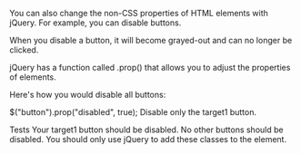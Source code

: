 You can also change the non-CSS properties of HTML elements with jQuery. For example, you can disable buttons.

When you disable a button, it will become grayed-out and can no longer be clicked.

jQuery has a function called .prop() that allows you to adjust the properties of elements.

Here's how you would disable all buttons:

$("button").prop("disabled", true);
Disable only the target1 button.

Tests
Your target1 button should be disabled.
No other buttons should be disabled.
You should only use jQuery to add these classes to the element.
